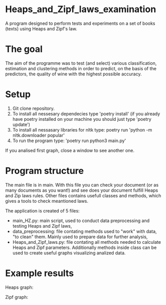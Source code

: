 # Heaps_and_Zipf_laws_examination
A program designed to perform tests and experiments on a set of books (texts) using Heaps and Zipf's law. 


# The goal
The aim of the programme was to test (and select) various classification, estimation and clustering methods in order to predict, on the basis of the predictors, the quality of wine with the highest possible accuracy. 

# Setup 
1. Git clone repository.
2. To install all nessesary dependecies type 'poetry install' (if you already have poetry installed on your machine you should just type 'poetry update')
3. To install all nessasary libraries for nltk type: poetry run 'python -m nltk.downloader popular'
4. To run the program type: 'poetry run python3 main.py' 

If you analised first graph, close a window to see another one.

# Program structure
The main file is in main. With this file you can check your document (or as many documents as you want!) and see does your document fulfill Heaps and Zip laws rules. 
Other files contains usefull classes and methods, which gives a tools to check meantioned laws.

The application is created of 5 files:
- main_HZ.py: main script, used to conduct data preprocessing and testing Heaps and Zipf laws,
- data_preprocessing: file contating methods used to "work" with data, "to clean" them. Mainly used to prepare data for further analysis, 
- Heaps_and_Zipf_laws.py: file contating all methods needed to calculate Heaps and Zipf parameters. Additionally methods inside class can be used to create useful graphs visualizing analized data. 

# Example results
Heaps graph:

Zipf graph:

